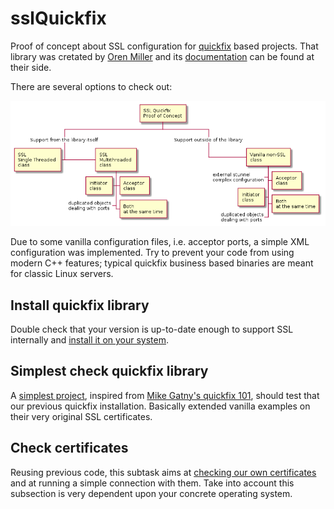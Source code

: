 # sslQuickfix

Proof of concept about SSL configuration for [quickfix](http://www.quickfixengine.org/) based projects. That library was cretated by [Oren Miller](oren@quickfixengine.org) and its [documentation](http://www.quickfixengine.org/quickfix/doc/html/) can be found at their side.

There are several options to check out:

![summary](images/summary.plantuml.png)

Due to some vanilla configuration files, i.e. acceptor ports, a simple XML configuration was implemented. Try to prevent your code from using modern C++ features; typical quickfix business based binaries are meant for classic Linux servers.

## Install quickfix library

Double check that your version is up-to-date enough to support SSL internally and [install it on your system](quickfix/README.md).

## Simplest check quickfix library

A [simplest project](simplest/README.md), inspired from [Mike Gatny's quickfix 101](https://github.com/mgatny/quickfix_101), should test that our previous quickfix installation. Basically extended vanilla examples on their very original SSL certificates.

## Check certificates

Reusing previous code, this subtask aims at [checking our own certificates](checkcert/README.md) and at running a simple connection with them. Take into account this subsection is very dependent upon your concrete operating system.
